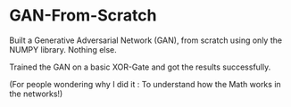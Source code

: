 # GAN-From-Scratch
Built a Generative Adversarial Network (GAN), from scratch using only the NUMPY library. Nothing else.

Trained the GAN on a basic XOR-Gate and got the results successfully.

(For people wondering why I did it : To understand how the Math works in the networks!)
